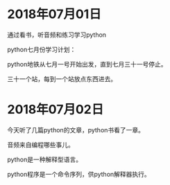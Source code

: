 # 2018年07月01日

通过看书，听音频和练习学习python

python七月份学习计划：

python地铁从七月一号开始出发，直到七月三十一号停止。

三十一个站，每到一个站放点东西进去。



# 2018年07月02日

今天听了几篇python的文章，python书看了一章。

音频来自编程哪些事儿。

python是一种解释型语言。

python程序是一个命令序列，供python解释器执行。

